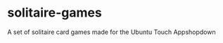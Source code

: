 solitaire-games
===============

A set of solitaire card games made for the Ubuntu Touch Appshopdown
